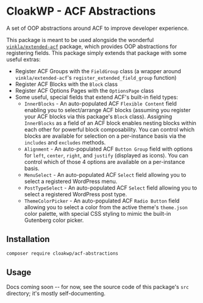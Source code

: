 # CloakWP - ACF Abstractions

A set of OOP abstractions around ACF to improve developer experience.

This package is meant to be used alongside the wonderful [`vinkla/extended-acf`](https://github.com/vinkla/extended-acf/) package, which provides OOP abstractions for registering fields. This package simply extends that package with some useful extras:

- Register ACF Groups with the `FieldGroup` class (a wrapper around `vinkla/extended-acf`'s `register_extended_field_group` function)
- Register ACF Blocks with the `Block` class
- Register ACF Options Pages with the `OptionsPage` class
- Some useful, special fields that extend ACF's built-in field types:
  - `InnerBlocks` - An auto-populated ACF `Flexible Content` field enabling you to select/arrange ACF blocks (assuming you register your ACF blocks via this package's `Block` class). Assigning `InnerBlocks` as a field of an ACF block enables nesting blocks within each other for powerful block composability. You can control which blocks are available for selection on a per-instance basis via the `includes` and `excludes` methods.
  - `Alignment` - An auto-populated ACF `Button Group` field with options for `left`, `center`, `right`, and `justify` (displayed as icons). You can control which of those 4 options are available on a per-instance basis.
  - `MenuSelect` - An auto-populated ACF `Select` field allowing you to select a registered WordPress menu.
  - `PostTypeSelect` - An auto-populated ACF `Select` field allowing you to select a registered WordPress post type.
  - `ThemeColorPicker` - An auto-populated ACF `Radio Button` field allowing you to select a color from the active theme's `theme.json` color palette, with special CSS styling to mimic the built-in Gutenberg color picker.

## Installation

```bash
composer require cloakwp/acf-abstractions
```

## Usage

Docs coming soon -- for now, see the source code of this package's `src` directory; it's mostly self-documenting.
